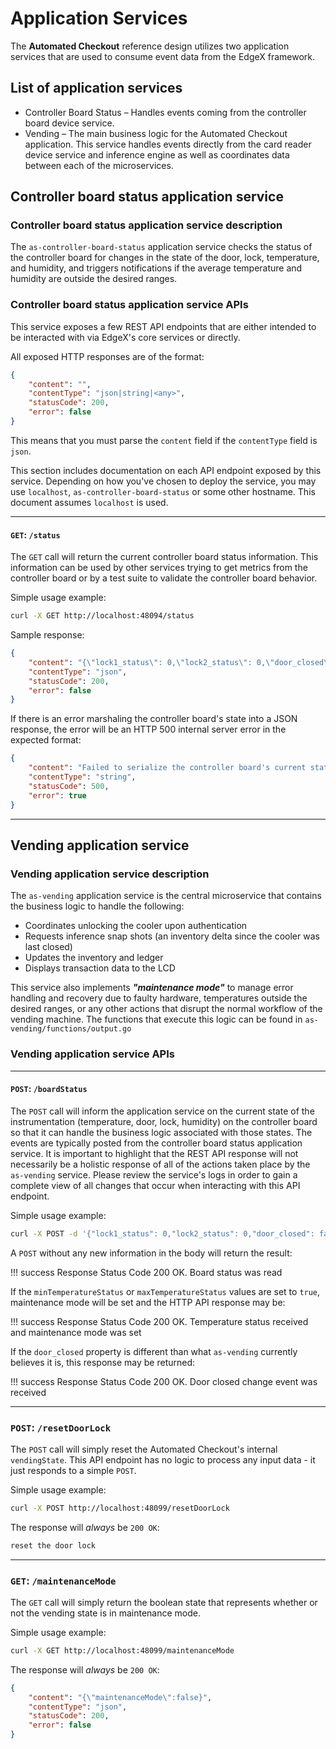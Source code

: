 
# Application Services

The **Automated Checkout** reference design utilizes two application services that are used to consume event data from the EdgeX framework.

## List of application services

- Controller Board Status – Handles events coming from the controller board device service.
- Vending – The main business logic for the Automated Checkout application. This service handles events directly from the card reader device service and inference engine as well as coordinates data between each of the microservices.

## Controller board status application service

### Controller board status application service description

The `as-controller-board-status` application service checks the status of the controller board for changes in the state of the door, lock, temperature, and humidity, and triggers notifications if the average temperature and humidity are outside the desired ranges.

### Controller board status application service APIs

This service exposes a few REST API endpoints that are either intended to be interacted with via EdgeX's core services or directly.

All exposed HTTP responses are of the format:

```json
{
    "content": "",
    "contentType": "json|string|<any>",
    "statusCode": 200,
    "error": false
}
```

This means that you must parse the `content` field if the `contentType` field is `json`.

This section includes documentation on each API endpoint exposed by this service. Depending on how you've chosen to deploy the service, you may use `localhost`, `as-controller-board-status` or some other hostname. This document assumes `localhost` is used.

---

#### `GET`: `/status`

The `GET` call will return the current controller board status information. This information can be used by other services trying to get metrics from the controller board or by a test suite to validate the controller board behavior.

Simple usage example:

```bash
curl -X GET http://localhost:48094/status
```

Sample response:

```json
{
    "content": "{\"lock1_status\": 0,\"lock2_status\": 0,\"door_closed\": false,\"temperature\": 30.1,\"humidity\": 26.2,\"minTemperatureStatus\": true,\"maxTemperatureStatus\": false}",
    "contentType": "json",
    "statusCode": 200,
    "error": false
}
```

If there is an error marshaling the controller board's state into a JSON response, the error will be an HTTP 500 internal server error in the expected format:

```json
{
    "content": "Failed to serialize the controller board's current state.",
    "contentType": "string",
    "statusCode": 500,
    "error": true
}
```

---

## Vending application service

### Vending application service description

The `as-vending` application service is the central microservice that contains the business logic to handle the following:

- Coordinates unlocking the cooler upon authentication
- Requests inference snap shots (an inventory delta since the cooler was last closed)
- Updates the inventory and ledger
- Displays transaction data to the LCD

This service also implements **_"maintenance mode"_** to manage error handling and recovery due to faulty hardware, temperatures outside the desired ranges, or any other actions that disrupt the normal workflow of the vending machine. The functions that execute this logic can be found in `as-vending/functions/output.go`

### Vending application service APIs

---

#### `POST`: `/boardStatus`

The `POST` call will inform the application service on the current state of the instrumentation (temperature, door, lock, humidity) on the controller board so that it can handle the business logic associated with those states.  The events are typically posted from the controller board status application service. It is important to highlight that the REST API response will not necessarily be a holistic response of all of the actions taken place by the `as-vending` service. Please review the service's logs in order to gain a complete view of all changes that occur when interacting with this API endpoint.

Simple usage example:

```bash
curl -X POST -d '{"lock1_status": 0,"lock2_status": 0,"door_closed": false,"temperature": 30.1,"humidity": 26.2,"minTemperatureStatus": true,"maxTemperatureStatus": false}' http://localhost:48099/boardStatus
```

A `POST` without any new information in the body will return the result:

!!! success
    Response Status Code 200 OK.
    Board status was read

If the `minTemperatureStatus` or `maxTemperatureStatus` values are set to `true`, maintenance mode will be set and the HTTP API response may be:

!!! success
    Response Status Code 200 OK.
    Temperature status received and maintenance mode was set

If the `door_closed` property is different than what `as-vending` currently believes it is, this response may be returned:

!!! success
    Response Status Code 200 OK.
    Door closed change event was received

---

### `POST`: `/resetDoorLock`

The `POST` call will simply reset the Automated Checkout's internal `vendingState`. This API endpoint has no logic to process any input data - it just responds to a simple `POST`.

Simple usage example:

```bash
curl -X POST http://localhost:48099/resetDoorLock
```

The response will _always_ be `200 OK`:

```bash
reset the door lock
```

---

### `GET`: `/maintenanceMode`

The `GET` call will simply return the boolean state that represents whether or not the vending state is in maintenance mode.

Simple usage example:

```bash
curl -X GET http://localhost:48099/maintenanceMode
```

The response will _always_ be `200 OK`:

```json
{
    "content": "{\"maintenanceMode\":false}",
    "contentType": "json",
    "statusCode": 200,
    "error": false
}
```
